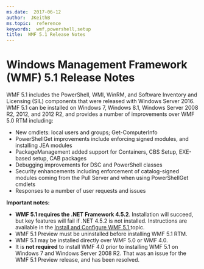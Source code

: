 ```yaml
---
ms.date:  2017-06-12
author:  JKeithB
ms.topic:  reference
keywords:  wmf,powershell,setup
title:  WMF 5.1 Release Notes
---
```


# Windows Management Framework (WMF) 5.1 Release Notes #

WMF 5.1 includes the PowerShell, WMI, WinRM, and Software Inventory and Licensing (SIL) components that were released with Windows Server 2016.
WMF 5.1 can be installed on Windows 7, Windows 8.1, Windows Server 2008 R2, 2012, and 2012 R2, and provides a number of improvements over WMF 5.0 RTM including:

- New cmdlets: local users and groups; Get-ComputerInfo
- PowerShellGet improvements include enforcing signed modules, and installing JEA modules
- PackageManagement added support for Containers, CBS Setup, EXE-based setup, CAB packages
- Debugging improvements for DSC and PowerShell classes
- Security enhancements including enforcement of catalog-signed modules coming from the Pull Server and when using PowerShellGet cmdlets
- Responses to a number of user requests and issues

**Important notes:**

- **WMF 5.1 requires the .NET Framework 4.5.2**. Installation will succeed, but key features will fail if .NET 4.5.2 is not installed. Instructions are available in the [Install and Configure WMF 5.1 ](https://msdn.microsoft.com/en-us/powershell/wmf/5.1/install-configure) topic.
- WMF 5.1 Preview must be uninstalled before installing WMF 5.1 RTM.
- WMF 5.1 may be installed directly over WMF 5.0 or WMF 4.0.
- It is __not required__ to install WMF 4.0 prior to installing WMF 5.1 on Windows 7 and Windows Server 2008 R2. That was an issue for the WMF 5.1 Preview release, and has been resolved.  


